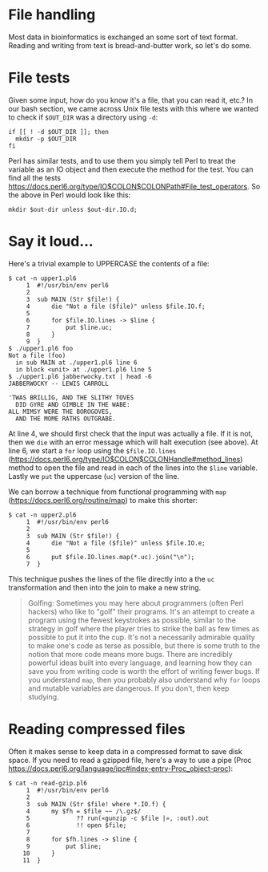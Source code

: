 # File handling

Most data in bioinformatics is exchanged an some sort of text format.  Reading and writing from text is bread-and-butter work, so let's do some.

# File tests

Given some input, how do you know it's a file, that you can read it, etc.?  In our bash section, we came across Unix file tests with this where we wanted to check if ```$OUT_DIR``` was a directory using ```-d```:

```
if [[ ! -d $OUT_DIR ]]; then
  mkdir -p $OUT_DIR
fi
```

Perl has similar tests, and to use them you simply tell Perl to treat the variable as an IO object and then execute the method for the test.  You can find all the tests https://docs.perl6.org/type/IO$COLON$COLONPath#File_test_operators.  So the above in Perl would look like this:

```
mkdir $out-dir unless $out-dir.IO.d;
```

# Say it loud...

Here's a trivial example to UPPERCASE the contents of a file:

```
$ cat -n upper1.pl6
     1 	#!/usr/bin/env perl6
     2
     3 	sub MAIN (Str $file!) {
     4 	    die "Not a file ($file)" unless $file.IO.f;
     5
     6 	    for $file.IO.lines -> $line {
     7 	        put $line.uc;
     8 	    }
     9 	}
$ ./upper1.pl6 foo
Not a file (foo)
  in sub MAIN at ./upper1.pl6 line 6
  in block <unit> at ./upper1.pl6 line 5
$ ./upper1.pl6 jabberwocky.txt | head -6
JABBERWOCKY -- LEWIS CARROLL

'TWAS BRILLIG, AND THE SLITHY TOVES
  DID GYRE AND GIMBLE IN THE WABE:
ALL MIMSY WERE THE BOROGOVES,
  AND THE MOME RATHS OUTGRABE.
```

At line 4, we should first check that the input was actually a file.  If it is not, then we ```die``` with an error message which will halt execution (see above).  At line 6, we start a ```for``` loop using the ```$file.IO.lines``` (https://docs.perl6.org/type/IO$COLON$COLONHandle#method_lines) method to open the file and read in each of the lines into the ```$line``` variable.  Lastly we ```put``` the uppercase (```uc```) version of the line.

We can borrow a technique from functional programming with ```map``` (https://docs.perl6.org/routine/map) to make this shorter:

```
$ cat -n upper2.pl6
     1 	#!/usr/bin/env perl6
     2
     3 	sub MAIN (Str $file!) {
     4 	    die "Not a file ($file)" unless $file.IO.e;
     5
     6 	    put $file.IO.lines.map(*.uc).join("\n");
     7 	}
```

This technique pushes the lines of the file directly into a the ```uc``` transformation and then into the join to make a new string.
 
> Golfing: Sometimes you may here about programmers (often Perl hackers) who like to "golf" their programs.  It's an attempt to create a program using the fewest keystrokes as possible, similar to the strategy in golf where the player tries to strike the ball as few times as possible to put it into the cup.  It's not a necessarily admirable quality to make one's code as terse as possible, but there is some truth to the notion that more code means more bugs.  There are incredibly powerful ideas built into every language, and learning how they can save you from writing code is worth the effort of writing fewer bugs.  If you understand ```map```, then you probably also understand why ```for``` loops and mutable variables are dangerous.  If you don't, then keep studying.

# Reading compressed files

Often it makes sense to keep data in a compressed format to save disk space.  If you need to read a gzipped file, here's a way to use a pipe (Proc https://docs.perl6.org/language/ipc#index-entry-Proc_object-proc):

```
$ cat -n read-gzip.pl6
     1 	#!/usr/bin/env perl6
     2
     3 	sub MAIN (Str $file! where *.IO.f) {
     4 	    my $fh = $file ~~ /\.gz$/
     5 	           ?? run(«gunzip -c $file |», :out).out
     6 	           !! open $file;
     7
     8 	    for $fh.lines -> $line {
     9 	        put $line;
    10 	    }
    11 	}
```